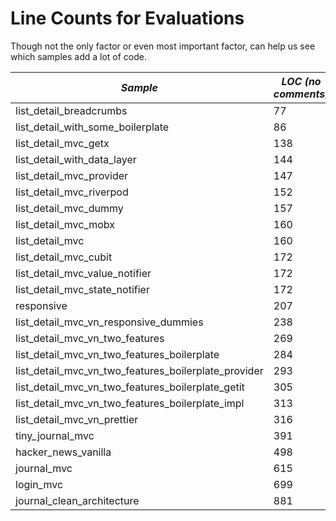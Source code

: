 # Line Counts for Evaluations

Though not the only factor or even most important factor, can help us see which
samples add a lot of code.
  
| *Sample* | *LOC (no comments)* |
|--------|-------------------|
| list_detail_breadcrumbs | 77 |
| list_detail_with_some_boilerplate | 86 |
| list_detail_mvc_getx | 138 |
| list_detail_with_data_layer | 144 |
| list_detail_mvc_provider | 147 |
| list_detail_mvc_riverpod | 152 |
| list_detail_mvc_dummy | 157 |
| list_detail_mvc_mobx | 160 |
| list_detail_mvc | 160 |
| list_detail_mvc_cubit | 172 |
| list_detail_mvc_value_notifier | 172 |
| list_detail_mvc_state_notifier | 172 |
| responsive | 207 |
| list_detail_mvc_vn_responsive_dummies | 238 |
| list_detail_mvc_vn_two_features | 269 |
| list_detail_mvc_vn_two_features_boilerplate | 284 |
| list_detail_mvc_vn_two_features_boilerplate_provider | 293 |
| list_detail_mvc_vn_two_features_boilerplate_getit | 305 |
| list_detail_mvc_vn_two_features_boilerplate_impl | 313 |
| list_detail_mvc_vn_prettier | 316 |
| tiny_journal_mvc | 391 |
| hacker_news_vanilla | 498 |
| journal_mvc | 615 |
| login_mvc | 699 |
| journal_clean_architecture | 881 |

